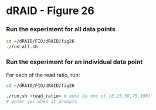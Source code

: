 # dRAID - Figure 26

### Run the experiment for all data points
```Bash
cd ~/dRAID/FIO/dRAID/fig26
./run_all.sh
```

### Run the experiment for an individual data point

For each of the read ratio, run:
```Bash
cd ~/dRAID/FIO/dRAID/fig26

./run.sh <read_ratio> # must be one of [0,25,50,75,100]
# enter yes when it prompts
```